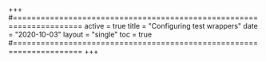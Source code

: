 +++
#=====================================================================
active     = true
title      = "Configuring test wrappers"
date       = "2020-10-03"
layout     = "single"
toc        = true
#=====================================================================
+++

